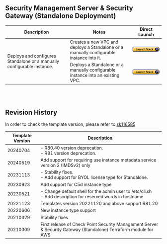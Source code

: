 
## Security Management Server & Security Gateway (Standalone Deployment)
<table>
    <thead>
        <tr>
            <th>Description</th>
            <th>Notes</th>
            <th>Direct Launch</th>
        </tr>
    </thead>
    <tbody>
        <tr>
            <td rowspan="2" width="40%">
                Deploys and configures Standalone or a manually configurable instance.
            </td>
            <td width="40%">Creates a new VPC and deploys a Standalone or a manually configurable instance into it.</td>
            <td><a href="https://console.amazonaws.cn/cloudformation/home#/stacks/create/review?templateURL=https://cgi-cfts.s3.cn-northwest-1.amazonaws.com.cngateway/standalone-master.yaml&stackName=Check-Point-Standalone"><img src="../../images/launch.png"/></a></td>
        </tr>
        <tr>
            <td width="40%">Deploys a Standalone or a manually configurable instance into an existing VPC.</td>
            <td><a href="https://console.amazonaws.cn/cloudformation/home#/stacks/create/review?templateURL=https://cgi-cfts.s3.cn-northwest-1.amazonaws.com.cngateway/standalone.yaml&stackName=Check-Point-Standalone"><img src="../../images/launch.png"/></a></td>
        </tr>
    </tbody>
</table>
<br/>
<br/>

## Revision History
In order to check the template version, please refer to [sk116585](https://supportcenter.checkpoint.com/supportcenter/portal?eventSubmit_doGoviewsolutiondetails=&solutionid=sk116585)

| Template Version | Description                                                                                                       |
|------------------|-------------------------------------------------------------------------------------------------------------------|
| 20240704         | - R80.40 version deprecation.<br/>- R81 version deprecation.                                                      |
| 20240519         | Add support for requiring use instance metadata service version 2 (IMDSv2) only                                   |
| 20231113         | - Stability fixes.<br/>- Add support for BYOL license type for Standalone.                                        |
| 20230923         | Add support for C5d instance type                                                                                 |
| 20230521         | - Change default shell for the admin user to /etc/cli.sh<br/>- Add description for reserved words in hostname     |
| 20221123         | Templates version 20221120 and above support R81.20                                                               |
| 20220606         | New instance type support                                                                                         |
| 20210329         | Stability fixes                                                                                                   |
| 20210309         | First release of Check Point Security Management Server & Security Gateway (Standalone) Terraform module for AWS  |
